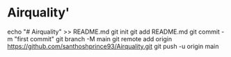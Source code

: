 # Airquality'
echo "# Airquality" >> README.md
git init
git add README.md
git commit -m "first commit"
git branch -M main
git remote add origin https://github.com/santhoshprince93/Airquality.git
git push -u origin main
